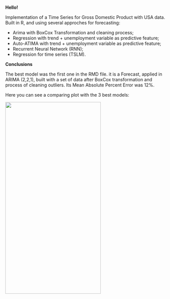 **Hello!**

Implementation of a Time Series for Gross Domestic Product with USA data. Built in R, and using several approches for forecasting:

* Arima with BoxCox Transformation and cleaning process;
* Regression with trend + unemployment variable as predictive feature;
* Auto-ATIMA with trend + unemployment variable as predictive feature;
* Recurrent Neural Network (RNN);
* Regression for time series (TSLM).

**Conclusions**

The best model was the first one in the RMD file. it is a Forecast, applied in ARIMA (2,2,1), built with a set of data after BoxCox transformation and process of cleaning outliers. Its Mean Absolute Percent Error was 12%.

Here you can see a comparing plot with the 3 best models:


<img src="./PRINT_EXAMPLES/image_1.jpeg" height="600" width="300">

